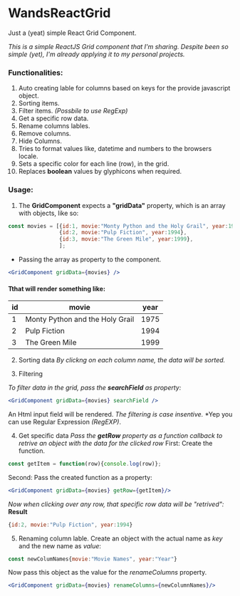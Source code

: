 # WandsReactGrid
Just a (yeat) simple React Grid Component.

*This is a simple ReactJS Grid component that I'm sharing. Despite been so simple (yet), I'm already applying it to my 
personal projects.*

### Functionalities:
1. Auto creating lable for columns based on keys for the provide javascript object.
2. Sorting items.
3. Filter items. *(Possbile to use RegExp)*
4. Get a specific row data.
5. Rename columns lables.
6. Remove columns.
7. Hide Columns.
8. Tries to format values like, datetime and numbers to the browsers locale.
9. Sets a specific color for each line (row), in the grid.
10. Replaces **boolean** values by glyphicons when required.

### Usage:
1. The **GridComponent** expects a **"gridData"** property, which is an array with objects, like so:
```javascript
const movies = [{id:1, movie:"Monty Python and the Holy Grail", year:1975},
                {id:2, movie:"Pulp Fiction", year:1994},
                {id:3, movie:"The Green Mile", year:1999},
                ];
```
  * Passing the array as property to the component.
```jsx
<GridComponent gridData={movies} />
```
#### Tthat will render something like:
id | movie | year
-- | ----- | ----
1 | Monty Python and the Holy Grail | 1975
2 | Pulp Fiction | 1994
3 | The Green Mile | 1999

2. Sorting data
*By clickng on each column name, the data will be sorted.*

3. Filtering

*To filter data in the grid, pass the **searchField** as property:*

```jsx
<GridComponent gridData={movies} searchField />
```
An Html input field will be rendered.
*The filtering is case insentive.*
*Yep you can use Regular Expression *(RegEXP)*.

4. Get specific data
*Pass the **getRow** property as a function callback to retrive an object with the data for the clicked row*
First: Create the function.
```javascript
const getItem = function(row){console.log(row)};
```
Second: Pass the created function as a property:
```jsx
<GridComponent gridData={movies} getRow={getItem}/>
```
*Now when clicking over any row, that specific row data will be "retrived":*
**Result**
```javascript
{id:2, movie:"Pulp Fiction", year:1994}
```
5. Renaming column lable.
Create an object with the actual name as *key* and the new name as *value*:
```javascript
const newColumNames{movie:"Movie Names", year:"Year"}
```
Now pass this object as the value for the *renameColumns* property.
```jsx
<GridComponent gridData={movies} renameColumns={newColumnNames}/>
```


    
